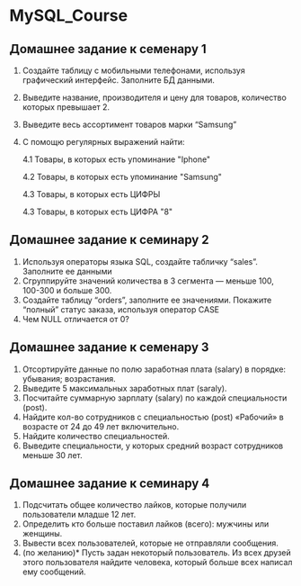 # MySQL_Course
## Домашнее задание к семенару 1

1. Создайте таблицу с мобильными телефонами, используя графический интерфейс. Заполните БД данными.
2. Выведите название, производителя и цену для товаров, количество которых превышает 2.
3. Выведите весь ассортимент товаров марки “Samsung”
4. С помощю регулярных выражений найти:
  
   4.1 Товары, в которых есть упоминание "Iphone"
   
   4.2 Товары, в которых есть упоминание "Samsung"

   4.3 Товары, в которых есть ЦИФРЫ
   
   4.3 Товары, в которых есть ЦИФРА "8"

## Домашнее задание к семинару 2

1. Используя операторы языка SQL, создайте табличку “sales”. Заполните ее данными
2. Сгруппируйте значений количества в 3 сегмента — меньше 100, 100-300 и больше 300.
3. Создайте таблицу “orders”, заполните ее значениями. Покажите “полный” статус заказа, используя оператор CASE
4. Чем NULL отличается от 0?

## Домашнее задание к семенару 3

1. Отсортируйте данные по полю заработная плата (salary) в порядке: убывания; возрастания.
2. Выведите 5 максимальных заработных плат (saraly).
3. Посчитайте суммарную зарплату (salary) по каждой специальности (роst).
4. Найдите кол-во сотрудников с специальностью (post) «Рабочий» в возрасте от 24 до 49 лет включительно.
5. Найдите количество специальностей.
6. Выведите специальности, у которых средний возраст сотрудников меньше 30 лет.

## Домашнее задание к семинару 4

1. Подсчитать общее количество лайков, которые получили пользователи младше 12 лет.
2. Определить кто больше поставил лайков (всего): мужчины или женщины.
3. Вывести всех пользователей, которые не отправляли сообщения.
4. (по желанию)* Пусть задан некоторый пользователь. Из всех друзей этого пользователя найдите человека, который больше всех написал ему сообщений.
